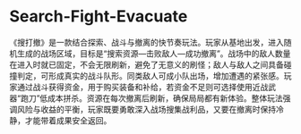 # Search-Fight-Evacuate
《搜打撤》是一款结合探索、战斗与撤离的快节奏玩法。玩家从基地出发，进入随机生成的战场区域，目标是“搜索资源—击败敌人—成功撤离”。战场中的敌人数量在进入时就已固定，不会无限刷新，避免了无意义的刷怪；敌人与敌人之间具备碰撞判定，可形成真实的战斗队形。同类敌人可成小队出场，增加遭遇的紧张感。玩家通过战斗获得资金，用于购买装备和补给，若资金不足则可选择使用近战武器“跑刀”低成本拼杀。资源在每次撤离后刷新，确保局局都有新体验。整体玩法强调风险与收益的平衡，玩家既要勇敢深入战场搜集战利品，又要在撤离时保持冷静，才能带着成果安全返回。
